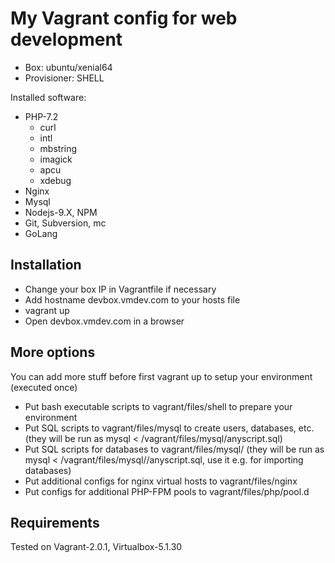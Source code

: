 # My Vagrant config for web development

* Box: ubuntu/xenial64
* Provisioner: SHELL

Installed software:

* PHP-7.2
    * curl
    * intl
    * mbstring
    * imagick
    * apcu
    * xdebug
* Nginx
* Mysql
* Nodejs-9.X, NPM
* Git, Subversion, mc
* GoLang

## Installation
* Change your box IP in Vagrantfile if necessary
* Add hostname devbox.vmdev.com to your hosts file
* vagrant up
* Open devbox.vmdev.com in a browser

## More options
You can add more stuff before first vagrant up to setup your environment (executed once)
* Put bash executable scripts to vagrant/files/shell to prepare your environment
* Put SQL scripts to vagrant/files/mysql to create users, databases, etc.
(they will be run as mysql < /vagrant/files/mysql/anyscript.sql)
* Put SQL scripts for databases to vagrant/files/mysql/<dbname>
(they will be run as mysql <dbname> < /vagrant/files/mysql/<dbname>/anyscript.sql, use it e.g. for importing databases)
* Put additional configs for nginx virtual hosts to vagrant/files/nginx
* Put configs for additional PHP-FPM pools to vagrant/files/php/pool.d

## Requirements
Tested on Vagrant-2.0.1, Virtualbox-5.1.30


